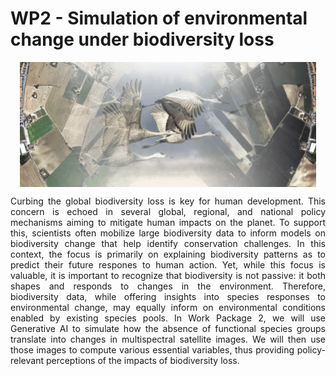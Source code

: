 # WP2 - Simulation of environmental change under biodiversity loss 

<div style="display: flex; justify-content: center; align-items: center; gap: 10px;">
  <img src="../leading_figure_small.png" style="height: 200px;">
</div>

<p align="justify">
Curbing the global biodiversity loss is key for human development. This concern is echoed in several global, regional, and national policy mechanisms aiming to mitigate human impacts on the planet. To support this, scientists often mobilize large biodiversity data to inform models on biodiversity change that help   identify conservation challenges. In this context, the focus is primarily on explaining biodiversity patterns as to predict their future respones to human action. Yet, while this focus is valuable, it is important to recognize that biodiversity is not passive: it both shapes and responds to changes in the environment. Therefore, biodiversity data, while offering insights into species responses to environmental change, may equally inform on environmental conditions enabled by existing species pools. In Work Package 2, we will use Generative AI to simulate how the absence of functional species groups translate into changes in multispectral satellite images. We will then use those images to compute various essential variables, thus providing policy-relevant perceptions of the impacts of biodiversity loss.
</p>

